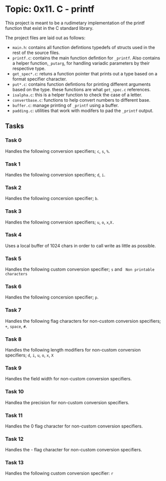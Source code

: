 # Topic: 0x11. C - printf

This project is meant to be a rudimetary implementation of the printf function that exist in the C standard library.

The project files are laid out as follows:
- `main.h`: contains all function defintions typedefs of structs used in the rest of the source files.
- `printf.c`: contains the main function defintion for `_printf`. Also contains a helper function,`_putarg`, for handling variadic parameters by their respective type.
- `get_spec*.c`: retuns a function pointer that prints out a type based on a format specifier character.
- `put*.c`: contains function defintions for printing different arguments based on the type. these functions are what `get_spec.c` references.
- `isalpha.c`: this is a helper function to check the case of a letter.
- `convertbase.c`: functions to help convert numbers to different base.
- `buffer.c`: manage printing of `_printf` using a buffer.
- `padding.c`: utilities that work with modifers to pad the `_printf` output.

## Tasks

### Task 0
Handles the following conversion specifiers; `c`, `s`, `%`.

### Task 1
Handles the following conversion specifiers; `d`, `i`.

### Task 2
Handles the following concersion specifier; `b`.

### Task 3 
Handles the following conversion specifiers; `u`, `o`, `x`,`X.`

### Task 4
Uses a local buffer of 1024 chars in order to call write as little as possible.

### Task 5
Handles the following custom conversion specifier; `s` and ` Non printable characters`

### Task 6
Handles the following concersion specifier; `p`.

### Task 7
Handles the following flag characters for non-custom conversion specifiers; `+`, `space`, `#`.

### Task 8
Handles the following length modifiers for non-custom conversion specifiers; `d`, `i`, `u`, `o`, `x`, `X`

### Task 9
Handles the field width for non-custom conversion specifiers.

### Task 10
Handlea the precision for non-custom conversion specifiers.

### Task 11
Handles the 0 flag character for non-custom conversion specifiers.

### Task 12
Handles the - flag character for non-custom conversion specifiers.

### Task 13
Handles the following custom conversion specifier: `r`
